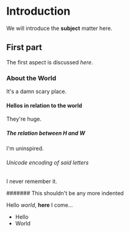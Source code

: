 # Introduction

We will introduce the **subject** matter here.

## First part

The first aspect is discussed *here*.

### About the World

It's a damn scary place.

#### Hellos in relation to the world

They're huge.

##### The relation between H and W

I'm uninspired.

###### Unicode encoding of said letters

I never remember it.

####### This shouldn't be any more indented

Hello *world*, **here** I come...

- Hello
- World
